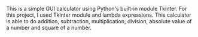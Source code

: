 This is a simple GUI calculator using Python's built-in module Tkinter. For this project, I used Tkinter module and lambda expressions.
This calculator is able to do addition, subtraction, multiplication, division, absolute value of a number and square of a number.
